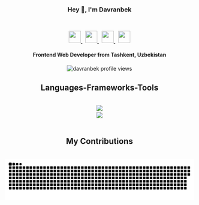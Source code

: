 

<p align="center">
  <h3 align="center">Hey 👋, I'm Davranbek</h3>
</p>

<br>






<p align="center"> <a href="https://www.facebook.com/profile.php?id=100049507418781&mibextid=ZbWKwL" target="_blank" rel="noreferrer"> <picture> <source media="(prefers-color-scheme: light)" srcset="https://raw.githubusercontent.com/danielcranney/readme-generator/main/public/icons/socials/facebook-dark.svg" /> <source media="(prefers-color-scheme: light)" srcset="https://raw.githubusercontent.com/danielcranney/readme-generator/main/public/icons/socials/facebook.svg" /> <img src="https://raw.githubusercontent.com/danielcranney/readme-generator/main/public/icons/socials/facebook.svg" width="32" height="32" /> </picture> </a> &nbsp; <a href="http://www.instagram.com/d_sabirbayev" target="_blank" rel="noreferrer"> <picture> <source media="(prefers-color-scheme: light)" srcset="undefined" /> <source media="(prefers-color-scheme: light)" srcset="https://raw.githubusercontent.com/danielcranney/readme-generator/main/public/icons/socials/instagram.svg" /> <img src="https://raw.githubusercontent.com/danielcranney/readme-generator/main/public/icons/socials/instagram.svg" width="32" height="32" /> </picture> </a> &nbsp; <a href="https://www.linkedin.com/in/davranbek-sabirbayev" target="_blank" rel="noreferrer"> <picture> <source media="(prefers-color-scheme: light)" srcset="https://raw.githubusercontent.com/danielcranney/readme-generator/main/public/icons/socials/linkedin-dark.svg" /> <source media="(prefers-color-scheme: light)" srcset="https://raw.githubusercontent.com/danielcranney/readme-generator/main/public/icons/socials/linkedin.svg" /> <img src="https://raw.githubusercontent.com/danielcranney/readme-generator/main/public/icons/socials/linkedin.svg" width="32" height="32" /> </picture> </a> &nbsp; <a href="https://www.x.com/sabirbaevD" target="_blank" rel="noreferrer"> <picture> <source media="(prefers-color-scheme: light)" srcset="https://raw.githubusercontent.com/danielcranney/readme-generator/main/public/icons/socials/twitter-dark.svg" /> <source media="(prefers-color-scheme: light)" srcset="https://raw.githubusercontent.com/danielcranney/readme-generator/main/public/icons/socials/twitter.svg" /> <img src="https://raw.githubusercontent.com/danielcranney/readme-generator/main/public/icons/socials/twitter.svg" width="32" height="32" /> </picture> </a></p>   
      


<p align="center">
  <h4 align="center">Frontend Web Developer from Tashkent, Uzbekistan</h4>
</p>

<p align="center"> 
  <img align="center" src="https://komarev.com/ghpvc/?username=dsabirbaev&color=blue&style=flat-square" alt="davranbek profile views" />
</p>


<h2 align="center"> Languages-Frameworks-Tools </h2>
<br>
<div align="center">
    <img src="https://skillicons.dev/icons?i=javascript,typescript,react,vue,nextjs,nuxtjs,redux,html,css,sass,bootstrap,tailwind,styledcomponents,pug" /><br>
    <img src="https://skillicons.dev/icons?i=github,git,figma,vercel,netlify,vite" />
</div>

<br>

<div align="center">
     <h2> My Contributions </h2>
     <br>
     <img width="600" src="assets/github-snake.svg" alt="snake"/>
     <br>
     
</div>




